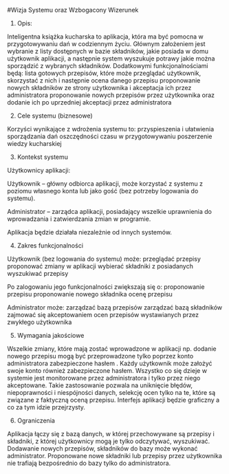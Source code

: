 #Wizja Systemu oraz Wzbogacony Wizerunek
1. Opis:
  

Inteligentna książka kucharska to aplikacja, która ma być pomocna w przygotowywaniu dań w codziennym życiu. Głównym założeniem jest wybranie z listy dostępnych w bazie składników, jakie posiada w domu użytkownik aplikacji, a następnie system wyszukuje potrawy jakie można sporządzić z wybranych składników. 
Dodatkowymi funkcjonalnościami będą: 
lista gotowych przepisów, które może przeglądać użytkownik, skorzystać z nich i następnie ocena danego przepisu
proponowanie nowych składników ze strony użytkownika i akceptacja ich przez administratora
proponowanie nowych przepisów przez użytkownika oraz dodanie ich po uprzedniej akceptacji przez administratora

2. Cele systemu (biznesowe)

Korzyści wynikające z wdrożenia systemu to:
przyspieszenia i ułatwienia sporządzania dań
oszczędności czasu w przygotowywaniu
poszerzenie wiedzy kucharskiej

3. Kontekst systemu

Użytkownicy aplikacji:

Użytkownik – główny odbiorca aplikacji, może korzystać z systemu z poziomu własnego konta lub 		jako gość (bez potrzeby logowania do systemu).

Administrator – zarządca aplikacji, posiadający wszelkie uprawnienia do wprowadzania i 			zatwierdzania zmian w programie.

Aplikacja będzie działała niezależnie od innych systemów.






4. Zakres funkcjonalności

Użytkownik (bez logowania do systemu) może:
przeglądać przepisy
proponować zmiany w aplikacji
wybierać składniki z posiadanych
wyszukiwać przepisy

Po zalogowaniu jego funkcjonalności zwiększają się o:
proponowanie przepisu
proponowanie nowego składnika
ocenę przepisu

Administrator może:
zarządzać bazą przepisów
zarządzać bazą składników
zajmować się akceptowaniem ocen przepisów wystawianych przez zwykłego użytkownika


5. Wymagania jakościowe

Wszelkie zmiany, które mają zostać wprowadzone w aplikacji np. dodanie nowego przepisu mogą być przeprowadzone tylko poprzez konto administratora zabezpieczone hasłem . Każdy użytkownik może założyć swoje konto również zabezpieczone hasłem. Wszystko co się dzieje w systemie jest monitorowane przez administratora i tylko przez niego akceptowane. Takie zastosowanie pozwala na uniknięcie błędów, niepoprawności i niespójności danych, selekcję ocen tylko na te, które są związane z faktyczną oceną przepisu. Interfejs aplikacji będzie graficzny a co za tym idzie przejrzysty.

6. Ograniczenia

Aplikacja łączy się z bazą danych, w której przechowywane są przepisy i składniki, z której użytkownicy mogą je tylko odczytywać, wyszukiwać. Dodawanie nowych przepisów, składników do bazy może wykonać administrator. Proponowane nowe składniki lub przepisy przez użytkownika nie trafiają bezpośrednio do bazy tylko do administratora.
